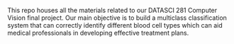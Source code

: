 This repo houses all the materials related to our DATASCI 281 Computer Vision final project. Our main objective is to build a multiclass classification system that can correctly identify different blood cell types which can aid medical professionals in developing effective treatment plans.
